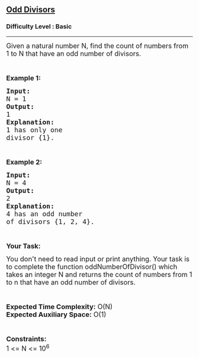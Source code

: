 <h2><a href="https://www.geeksforgeeks.org/problems/odd-divisors5347/1?page=3&difficulty=Basic&status=unsolved&sortBy=submissions">Odd Divisors</a></h2><h3>Difficulty Level : Basic</h3><hr><div class="problems_problem_content__Xm_eO"><p><span style="font-size:18px">Given a natural number N, find the count of numbers from 1 to N that have an odd number of divisors.&nbsp; </span></p>

<p>&nbsp;</p>

<p><strong><span style="font-size:18px">Example 1:</span></strong></p>

<pre><strong><span style="font-size:18px">Input:</span></strong>
<span style="font-size:18px">N = 1</span>
<strong><span style="font-size:18px">Output:</span></strong>
<span style="font-size:18px">1</span>
<strong><span style="font-size:18px">Explanation:</span></strong>
<span style="font-size:18px">1 has only one </span>
<span style="font-size:18px">divisor {1}.</span></pre>

<p>&nbsp;</p>

<p><strong><span style="font-size:18px">Example 2:</span></strong></p>

<pre><strong><span style="font-size:18px">Input:</span></strong>
<span style="font-size:18px">N = 4</span>
<strong><span style="font-size:18px">Output:</span></strong>
<span style="font-size:18px">2</span>
<strong><span style="font-size:18px">Explanation:</span></strong>
<span style="font-size:18px">4 has an odd number </span>
<span style="font-size:18px">of divisors {1, 2, 4}.</span></pre>

<p>&nbsp;</p>

<p><strong><span style="font-size:18px">Your Task:</span></strong></p>

<p><span style="font-size:18px">You don't need to read input or print anything. Your task is to complete the function oddNumberOfDivisor() which takes an integer N and returns the count of numbers from 1 to n that have an odd number of divisors.&nbsp; </span></p>

<p>&nbsp;</p>

<p><span style="font-size:18px"><strong>Expected Time Complexity:</strong> O(N)<br>
<strong>Expected Auxiliary Space:</strong> O(1)</span></p>

<p>&nbsp;</p>

<div>
<p><span style="font-size:18px"><strong>Constraints:</strong><br>
1 &lt;= N &lt;= 10<sup>6</sup></span></p>

<p>&nbsp;</p>
</div>
</div>